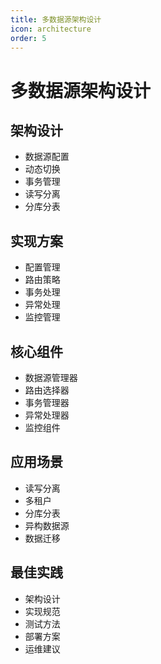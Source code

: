 ```yaml
---
title: 多数据源架构设计
icon: architecture
order: 5
---
```


# 多数据源架构设计

## 架构设计
- 数据源配置
- 动态切换
- 事务管理
- 读写分离
- 分库分表

## 实现方案
- 配置管理
- 路由策略
- 事务处理
- 异常处理
- 监控管理

## 核心组件
- 数据源管理器
- 路由选择器
- 事务管理器
- 异常处理器
- 监控组件

## 应用场景
- 读写分离
- 多租户
- 分库分表
- 异构数据源
- 数据迁移

## 最佳实践
- 架构设计
- 实现规范
- 测试方法
- 部署方案
- 运维建议
